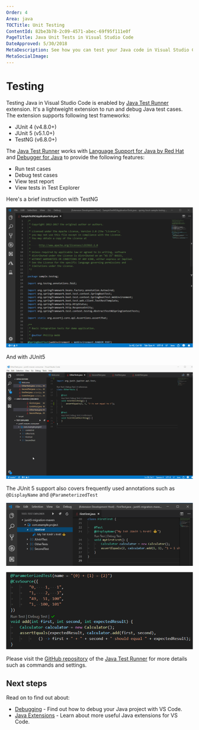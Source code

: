 ```yaml
---
Order: 4
Area: java
TOCTitle: Unit Testing
ContentId: 82be3b78-2c09-4571-abec-69f95f111e0f
PageTitle: Java Unit Tests in Visual Studio Code
DateApproved: 5/30/2018
MetaDescription: See how you can test your Java code in Visual Studio Code.
MetaSocialImage:
---
```


# Testing

Testing Java in Visual Studio Code is enabled by [Java Test Runner](https://marketplace.visualstudio.com/items?itemName=vscjava.vscode-java-test) extension. It's a lightweight extension to run and debug Java test cases. The extension supports following test frameworks:

- JUnit 4 (v4.8.0+)
- JUnit 5 (v5.1.0+)
- TestNG (v6.8.0+)

The [Java Test Runner](https://marketplace.visualstudio.com/items?itemName=vscjava.vscode-java-test) works with [Language Support for Java by Red Hat](https://marketplace.visualstudio.com/items?itemName=redhat.java) and [Debugger for Java](https://marketplace.visualstudio.com/items?itemName=vscjava.vscode-java-debug) to provide the following features:

- Run test cases
- Debug test cases
- View test report
- View tests in Test Explorer

Here's a brief instruction with TestNG

![Test Explorer](images/java-testing/testng.gif)

And with JUnit5

![Test Explorer](images/java-testing/test-junit5.gif)

The JUnit 5 support also covers frequently used annotations such as `@DisplayName` and `@ParameterizedTest`

![DisplayName](images/java-testing/displayname.png)

![ParameterizedTest](images/java-testing/parameterizedtest.png)

Please visit the [GitHub repository](https://github.com/Microsoft/vscode-java-test) of the [Java Test Runner](https://marketplace.visualstudio.com/items?itemName=vscjava.vscode-java-test) for more details such as commands and settings.

## Next steps

Read on to find out about:

* [Debugging](/docs/java/java-debugging.md) - Find out how to debug your Java project with VS Code.
* [Java Extensions](/docs/java/extensions.md) - Learn about more useful Java extensions for VS Code.

